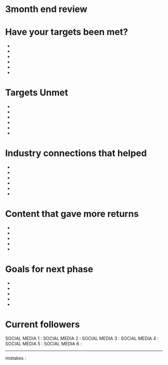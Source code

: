 # 3month end review

# Have your targets been met?

- 
- 
- 
- 
- 
- 


# Targets Unmet

- 
- 
- 
- 
- 
- 

# Industry connections that helped

- 
- 
- 
- 
- 
- 

# Content that gave more returns

- 
- 
- 
- 
- 


# Goals for next phase 

-
- 
- 
- 
- 

# Current followers 

SOCIAL MEDIA 1 :
SOCIAL MEDIA 2 :
SOCIAL MEDIA 3 :
SOCIAL MEDIA 4 :
SOCIAL MEDIA 5 :
SOCIAL MEDIA 6 :

---

mistakes :
